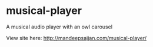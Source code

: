 # musical-player

A musical audio player with an owl carousel

View site here: http://mandeepsajjan.com/musical-player/
